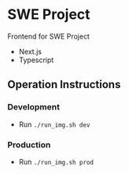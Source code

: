 # SWE Project

Frontend for SWE Project

- Next.js
- Typescript

## Operation Instructions

### Development

- Run `./run_img.sh dev`

### Production

- Run `./run_img.sh prod`
